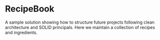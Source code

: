 # RecipeBook
A sample solution showing how to structure future projects following clean architecture and SOLID principals. Here we maintain a collection of recipes and ingredients.
